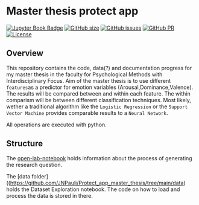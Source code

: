 # Master thesis protect app

[![Jupyter Book Badge](https://jupyterbook.org/badge.svg)](https://github.com/JNPauli/Protect_app_master_thesis)
[![GitHub size](https://img.shields.io/github/repo-size/JNPauli/Protect_app_master_thesis)](https://github.com/JNPauli/Protect_app_master_thesis/archive/master.zip)
[![GitHub issues](https://img.shields.io/github/issues/JNPauli/Protect_app_master_thesis?style=plastic)](https://github.com/JNPauli/Protect_app_master_thesis/issues)
[![GitHub PR](https://img.shields.io/github/issues-pr/JNPauli/Protect_app_master_thesis)](https://github.com/JNPauli/Protect_app_master_thesis/pulls)
[![License](https://img.shields.io/github/license/JNPauli/Protect_app_master_thesis)](https://github.com/JNPauli/Protect_app_master_thesis)


## Overview
This repository contains the code, data(?) and documentation progress for my master thesis in the faculty for Psychological Methods with Interdisciplinary Focus.
Aim of the master thesis is to use different `features`as a predictor for emotion variables (Arousal,Dominance,Valence). The results will be compared between and within each feature. The within comparism will be between different classification techniques. Most likely, wether a traditional algorithm like the `Logistic Regression` or the `Support Vector Machine` provides comparable results to a `Neural Network`.

All operations are executed with python.

## Structure
The [open-lab-notebook](https://github.com/JNPauli/Protect_app_master_thesis/tree/main/open-lab-notebook) holds information about the process of generating the research question.

The [data folder]((https://github.com/JNPauli/Protect_app_master_thesis/tree/main/data) holds the Dataset Exploration notebook. The code on how to load and process the data is stored in there.

